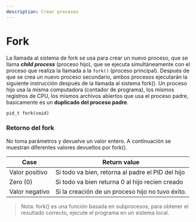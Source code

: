 ```yaml
---
description: Crear procesos
---
```


# Fork

La llamada al sistema de fork se usa para crear un nuevo proceso, que se llama _**child process**_ (proceso hijo), que se ejecuta simultáneamente con el proceso que realiza la llamada a la `fork()` (proceso principal). Después de que se crea un nuevo proceso secundario, ambos procesos ejecutarán la siguiente instrucción después de la llamada al sistema fork(). Un proceso hijo usa la misma computadora (contador de programa), los mismos registros de CPU, los mismos archivos abiertos que usa el proceso padre, basicamente es un **duplicado del proceso padre**.

```
pid_t fork(void)
```

### Retorno del fork

No toma parámetros y devuelve un valor entero. A continuación se muestran diferentes valores devueltos por fork().

| Case           | Return value                                      |
| -------------- | ------------------------------------------------- |
| Valor positivo | Si todo va bien, retorna al padre el PID del hijo |
| Zero (0)       | Si todo va bien returna 0 al hijo recien creado   |
| Valor negativo | Si la creación de un proceso hijo no tuvo éxito.  |

> Nota: fork() es una función basada en subprocesos, para obtener el resultado correcto, ejecute el programa en un sistema local.
